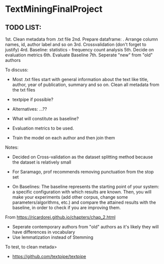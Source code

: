 # TextMiningFinalProject


## TODO LIST:
 1st. Clean metadata from .txt file
 2nd. Prepare dataframe: 
      . Arrange column names, id, author label and so on 
 3rd. Crossvalidation (don't forget to justify)
 4rd. Baseline: statistics - frequency count analysis
 5th. Decide on evaluation metrics
 6th. Evaluate Baseline
 7th. Seperate "new" from "old" authors


To discuss:
- Most .txt files start with general information about the text like title, author, year of publication, summary and so on. Clean all metadata from the txt files
- textpipe if possible?
- Alternatives: ...??

- What will constitute as baseline?

- Evaluation metrics to be used.

- Train the model on each author and then join them


Notes:

- Decided on Cross-validation as the dataset splitting method because the dataset is relatively small

- For Saramago, prof recommends removing punctuation from the stop set

- On Baselines: The baseline represents the starting point of your system: a specific configuration with which results are known. Then, you will make your experiments (add other corpus, change some parameters/algorithms, etc.) and compare the attained results with the baseline, in order to check if you are improving them.

From <https://ricardorei.github.io/chapters/chap_2.html> 

- Seperate contemporary authors from "old" authors as it's likely they will have differences in vocabulary
- Use lemmatization instead of Stemming 

To test, to clean metada>
- https://github.com/textpipe/textpipe
